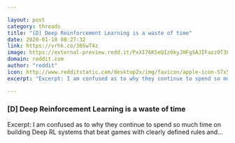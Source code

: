 ```yaml
---

layout: post
category: threads
title: "[D] Deep Reinforcement Learning is a waste of time"
date: 2020-01-18 08:27:32
link: https://vrhk.co/365wT4z
image: https://external-preview.redd.it/PxXI76KSeQIz6kyJHFgSAJIFazzOT3LVVPFaQBRrkOI.jpg?width=800&height=418.848167539&auto=webp&s=40df7e3c84e72ce40c34e5dc1bcc9d33263eebd6
domain: reddit.com
author: "reddit"
icon: http://www.redditstatic.com/desktop2x/img/favicon/apple-icon-57x57.png
excerpt: "Excerpt: I am confused as to why they continue to spend so much time on building Deep RL systems that beat games with clearly defined rules and..."

---
```


### [D] Deep Reinforcement Learning is a waste of time

Excerpt: I am confused as to why they continue to spend so much time on building Deep RL systems that beat games with clearly defined rules and...